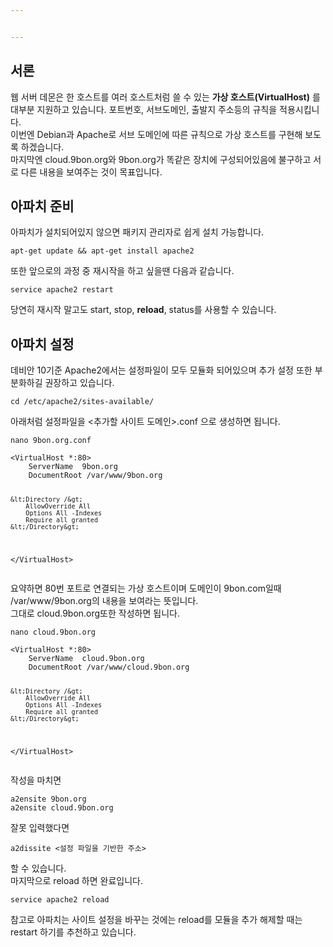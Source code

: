 ```yaml
---


---
```


<h2 id="서론">서론</h2>
<p>웹 서버 데몬은 한 호스트를 여러 호스트처럼 쓸 수 있는 <strong>가상 호스트(VirtualHost)</strong> 를 대부분 지원하고 있습니다. 포트번호, 서브도메인, 출발지 주소등의 규칙을 적용시킵니다.<br>
이번엔 Debian과 Apache로 서브 도메인에 따른 규칙으로 가상 호스트를 구현해 보도록 하겠습니다.<br>
마지막엔 cloud.9bon.org와 9bon.org가 똑같은 장치에 구성되어있음에 불구하고 서로 다른 내용을 보여주는 것이 목표입니다.</p>
<h2 id="아파치-준비">아파치 준비</h2>
<p>아파치가 설치되어있지 않으면 패키지 관리자로 쉽게 설치 가능합니다.</p>
<pre class=" language-bash"><code class="prism  language-bash"><span class="token function">apt-get</span> update <span class="token operator">&amp;&amp;</span> <span class="token function">apt-get</span> <span class="token function">install</span> apache2
</code></pre>
<p>또한 앞으로의 과정 중 재시작을 하고 싶을땐 다음과 같습니다.</p>
<pre class=" language-bash"><code class="prism  language-bash"><span class="token function">service</span> apache2 restart
</code></pre>
<p>당연히 재시작 말고도 start, stop, <strong>reload</strong>, status를 사용할 수 있습니다.</p>
<h2 id="아파치-설정">아파치 설정</h2>
<p>데비안 10기준 Apache2에서는 설정파일이 모두 모듈화 되어있으며 추가 설정 또한 부분화하길 권장하고 있습니다.</p>
<pre class=" language-bash"><code class="prism  language-bash"><span class="token function">cd</span> /etc/apache2/sites-available/
</code></pre>
<p>아래처럼 설정파일을 &lt;추가할 사이트 도메인&gt;.conf 으로 생성하면 됩니다.</p>
<pre class=" language-bash"><code class="prism  language-bash"><span class="token function">nano</span> 9bon.org.conf
</code></pre>
<pre class=" language-apache"><code class="prism  language-apache">&lt;VirtualHost *:80&gt;
    ServerName  9bon.org
    DocumentRoot /var/www/9bon.org

    &lt;Directory /&gt;
        AllowOverride All
        Options All -Indexes
        Require all granted
    &lt;/Directory&gt;
&lt;/VirtualHost&gt;
</code></pre>
<p>요약하면 80번 포트로 연결되는 가상 호스트이며 도메인이 9bon.com일때 /var/www/9bon.org의 내용을 보여라는 뜻입니다.<br>
그대로  cloud.9bon.org또한 작성하면 됩니다.</p>
<pre class=" language-bash"><code class="prism  language-bash"><span class="token function">nano</span> cloud.9bon.org
</code></pre>
<pre class=" language-apache"><code class="prism  language-apache">&lt;VirtualHost *:80&gt;
    ServerName  cloud.9bon.org
    DocumentRoot /var/www/cloud.9bon.org
    
    &lt;Directory /&gt;
        AllowOverride All
        Options All -Indexes
        Require all granted
    &lt;/Directory&gt;
&lt;/VirtualHost&gt;
</code></pre>
<p>작성을 마치면</p>
<pre class=" language-bash"><code class="prism  language-bash">a2ensite 9bon.org
a2ensite cloud.9bon.org
</code></pre>
<p>잘못 입력했다면</p>
<pre class=" language-bash"><code class="prism  language-bash">a2dissite <span class="token operator">&lt;</span>설정 파일을 기반한 주소<span class="token operator">&gt;</span>
</code></pre>
<p>할 수 있습니다.<br>
마지막으로 reload 하면 완료입니다.</p>
<pre class=" language-bash"><code class="prism  language-bash"><span class="token function">service</span> apache2 reload
</code></pre>
<p>참고로 아파치는 사이트 설정을 바꾸는 것에는 reload를 모듈을 추가 해제할 때는 restart 하기를 추천하고 있습니다.</p>

